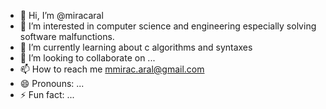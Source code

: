 - 👋 Hi, I’m @miracaral
- 👀 I’m interested in computer science and engineering especially solving software malfunctions.
- 🌱 I’m currently learning about c algorithms and syntaxes
- 💞️ I’m looking to collaborate on ...
- 📫 How to reach me mmirac.aral@gmail.com
- 😄 Pronouns: ...
- ⚡ Fun fact: ...

<!---
miracaral/miracaral is a ✨ special ✨ repository because its `README.md` (this file) appears on your GitHub profile.
You can click the Preview link to take a look at your changes.
--->
